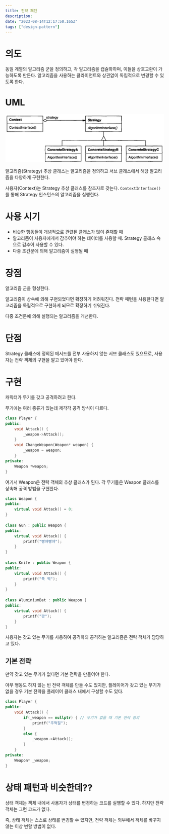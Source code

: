 ```yaml
---
title: 전략 패턴
description:
date: "2023-08-14T12:17:50.165Z"
tags: ["design-pattern"]
---
```


# 의도

동일 계열의 알고리즘 군을 정의하고, 각 알고리즘을 캡슐화하며, 이들을 상호교환이 가능하도록 만든다. 알고리즘을 사용하는 클라이언트와 상관없이 독립적으로 변경할 수 있도록 한다.

# UML

![Alt text](image.png)

알고리즘(Strategy) 추상 클래스는 알고리즘을 정의하고 서브 클래스에서 해당 알고리즘을 다양하게 구현한다.

사용자(Context)는 Strategy 추상 클래스를 참조자로 갖는다. `ContextInterface()`를 통해 Strategy 인스턴스의 알고리즘을 실행한다.

# 사용 시기

- 비슷한 행동들이 개념적으로 관련된 클래스가 많이 존재할 때
- 알고리즘이 사용자에게서 감추어야 하는 데이터를 사용할 때. Strategy 클래스 속으로 감추어 사용할 수 있다.
- 다중 조건문에 의해 알고리즘이 실행될 때

# 장점

알고리즘 군을 형성한다.

알고리즘이 상속에 의해 구현되었다면 확장하기 어려워진다. 전략 패턴을 사용한다면 알고리즘을 독립적으로 구현하게 되므로 확장하기 쉬워진다.

다중 조건문에 의해 실행되는 알고리즘을 개선한다.

# 단점

Strategy 클래스에 정의된 메서드를 전부 사용하지 않는 서브 클래스도 있으므로, 사용자는 전략 객체의 구현을 알고 있어야 한다.

# 구현

캐릭터가 무기를 갖고 공격하려고 한다.

무기에는 여러 종류가 있는데 제각각 공격 방식이 다르다.

```cpp
class Player {
public:
    void Attack() {
        _weapon->Attack();
    }
    void ChangeWeapon(Weapon* weapon) {
        _weapon = weapon;
    }
private:
    Weapon *weapon;
}
```

여기서 Weapon은 전략 객체의 추상 클래스가 된다. 각 무기들은 Weapon 클래스를 상속해 공격 방법을 구현한다.

```cpp
class Weapon {
public:
    virtual void Attack() = 0;
}

class Gun : public Weapon {
public:
    virtual void Attack() {
        printf("빵야빵야");
    }
}

class Knife : public Weapon {
public:
    virtual void Attack() {
        printf("푹 찍");
    }
}

class AluminiumBat : public Weapon {
public:
    virtual void Attack() {
        printf("깡");
    }
}
```

사용자는 갖고 있는 무기를 사용하여 공격하되 공격하는 알고리즘은 전략 객체가 담당하고 있다.

## 기본 전략

만약 갖고 있는 무기가 없다면 기본 전략을 만들어야 한다.

아무 행동도 하지 않는 빈 전략 객체를 만들 수도 있지만, 플레이어가 갖고 있는 무기가 없을 경우 기본 전략을 플레이어 클래스 내에서 구성할 수도 있다.

```cpp
class Player {
public:
    void Attack() {
        if(_weapon == nullptr) { // 무기가 없을 때 기본 전략 정의
            printf("주먹질");
        }
        else {
            _weapon->Attack();
        }
    }
private:
    Weapon* _weapon;
}
```

# 상태 패턴과 비슷한데??

상태 객체는 객체 내에서 사용자가 상태를 변경하는 코드를 실행할 수 있다. 하지만 전략 객체는 그런 코드가 없다.

즉, 상태 객체는 스스로 상태를 변경할 수 있지만, 전략 객체는 외부에서 객체를 바꾸지 않는 이상 변할 방법이 없다.
